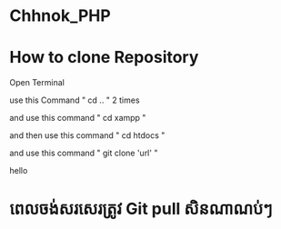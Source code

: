 # Chhnok_PHP

# How to clone Repository 

Open Terminal 

use this Command " cd .. " 2 times

and use this command " cd xampp "

and then use this command " cd htdocs "

and use this command " git clone 'url' "

hello 


# ពេលចង់សរសេរត្រូវ Git pull សិនណា​ណប់ៗ